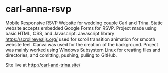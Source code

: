 # carl-anna-rsvp

Mobile Responsive RSVP Website for wedding couple Carl and Trina. Static website accepts embedded Google Forms for RSVP. Project made using basic HTML, CSS, and Javascript. Javascript library https://scrollrevealjs.org/ used for scroll transition animation for smooth website feel. Canva was used for the creation of the background. Project was mainly worked using Windows Subsystem Linux for creating files and directories, and comitting, pushing, pulling to GitHub.

Site live at http://carl-and-trina.site/
